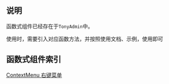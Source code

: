 ## 说明

函数式组件已经存在于`TonyAdmin`中。

使用时，需要引入对应函数方法，并按照使用文档、示例，使用即可

## 函数式组件索引

[ContextMenu 右键菜单](./context-menu)
